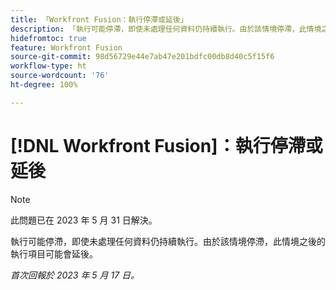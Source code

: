 ```yaml
---
title: 「Workfront Fusion：執行停滯或延後」
description: 「執行可能停滯，即使未處理任何資料仍持續執行。由於該情境停滯，此情境之後的執行項目可能會延後。」
hidefromtoc: true
feature: Workfront Fusion
source-git-commit: 98d56729e44e7ab47e201bdfc00db8d40c5f15f6
workflow-type: ht
source-wordcount: '76'
ht-degree: 100%

---
```



# [!DNL Workfront Fusion]：執行停滯或延後

>[!NOTE]
>
>此問題已在 2023 年 5 月 31 日解決。

執行可能停滯，即使未處理任何資料仍持續執行。由於該情境停滯，此情境之後的執行項目可能會延後。

_首次回報於 2023 年 5 月 17 日。_


